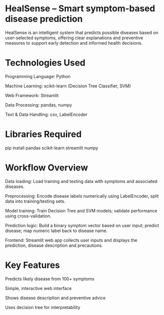 # HealSense – Smart symptom-based disease prediction

HealSense is an intelligent system that predicts possible diseases based on user-selected symptoms, offering clear explanations and preventive measures to support early detection and informed health decisions.

# Technologies Used

Programming Language: Python

Machine Learning: scikit-learn (Decision Tree Classifier, SVM)

Web Framework: Streamlit

Data Processing: pandas, numpy

Text & Data Handling: csv, LabelEncoder

# Libraries Required

pip install pandas scikit-learn streamlit numpy

# Workflow Overview

Data loading:
Load training and testing data with symptoms and associated diseases.

Preprocessing:
Encode disease labels numerically using LabelEncoder, split data into training/testing sets.

Model training:
Train Decision Tree and SVM models; validate performance using cross-validation.

Prediction logic:
Build a binary symptom vector based on user input; predict disease; map numeric label back to disease name.

Frontend:
Streamlit web app collects user inputs and displays the prediction, disease description and precautions.

# Key Features

Predicts likely disease from 100+ symptoms

Simple, interactive web interface

Shows disease description and preventive advice

Uses decision tree for interpretability
